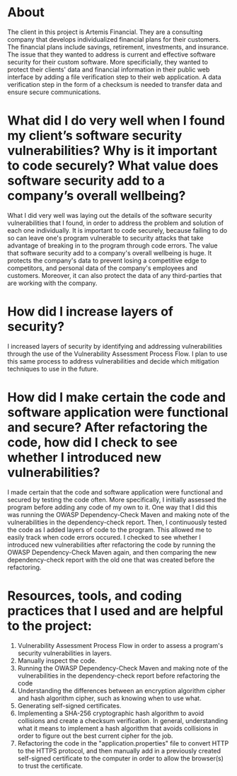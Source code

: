 # About
The client in this project is Artemis Financial. They are a consulting company that develops individualized financial plans for their customers. The financial plans include savings, retirement, investments, and insurance. The issue that they wanted to address is current and effective software security for their custom software. More specificially, they wanted to protect their clients' data and financial information in their public web interface by adding a file verification step to their web application. A data verification step in the form of a checksum is needed to transfer data and ensure secure communications.

# What did I do very well when I found my client’s software security vulnerabilities? Why is it important to code securely? What value does software security add to a company’s overall wellbeing?
What I did very well was laying out the details of the software security vulnerabilities that I found, in order to address the problem and solution of each one individually. It is important to code securely, because failing to do so can leave one's program vulnerable to security attacks that take advantage of breaking in to the program through code errors. The value that software security add to a company's overall wellbeing is huge. It protects the company's data to prevent losing a competitive edge to competitors, and personal data of the company's employees and customers. Moreover, it can also protect the data of any third-parties that are working with the company.  

# How did I increase layers of security?
I increased layers of security by identifying and addressing vulnerabilities through the use of the Vulnerability Assessment Process Flow. I plan to use this same process to address vulnerabilities and decide which mitigation techniques to use in the future.

# How did I make certain the code and software application were functional and secure? After refactoring the code, how did I check to see whether I introduced new vulnerabilities?
I made certain that the code and software application were functional and secured by testing the code often. More specifically, I initially assessed the program before adding any code of my own to it. One way that I did this was running the OWASP Dependency-Check Maven and making note of the vulnerabilities in the dependency-check report. Then, I continuously tested the code as I added layers of code to the program. This allowed me to easily track when code errors occured. I checked to see whether I introduced new vulnerabilities after refactoring the code by running the OWASP Dependency-Check Maven again, and then comparing the new dependency-check report with the old one that was created before the refactoring. 

# Resources, tools, and coding practices that I used and are helpful to the project:
1. Vulnerability Assessment Process Flow in order to assess a program's security vulnerabilities in layers.
2. Manually inspect the code.
3. Running the OWASP Dependency-Check Maven and making note of the vulnerabilities in the dependency-check report before refactoring the code
4. Understanding the differences between an encryption algorithm cipher and hash algorithm cipher, such as knowing when to use what. 
5. Generating self-signed certificates.
6. Implementing a SHA-256 cryptographic hash algorithm to avoid collisions and create a checksum verification. In general, understanding what it means to implement a hash algorithm that avoids collisions in order to figure out the best current cipher for the job. 
7. Refactoring the code in the "application.properties" file to convert HTTP to the HTTPS protocol, and then manually add in a previously created self-signed certificate to the computer in order to allow the browser(s) to trust the certificate.

